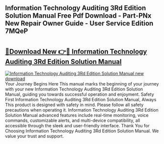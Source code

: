 ## Information Technology Auditing 3Rd Edition Solution Manual Free Pdf Download - Part-PNx New Repair Owner Guide - User Service Edition 7MQeP

# <h2><a href="http://bc60898.oget.top/?id=Information+Technology+Auditing+3Rd+Edition+Solution+Manual">🔗Download New 👉🔴 Information Technology Auditing 3Rd Edition Solution Manual</a></h2>

[![Information Technology Auditing 3Rd Edition Solution Manual new download](https://i.imgur.com/5g1atiW.png)](http://bc60898.oget.top/?id=Information+Technology+Auditing+3Rd+Edition+Solution+Manual)
Your Journey Begins Here This manual marks the beginning of your journey with your new Information Technology Auditing 3Rd Edition Solution Manual, guiding you towards successful operation and enjoyment. Safety First Information Technology Auditing 3Rd Edition Solution Manual, Always This product is designed with safety in mind. Please follow all safety precautions when operating it. Information Technology Auditing 3Rd Edition Solution Manual advanced features include real-time monitoring, voice commands, customizable alerts, and multi-device compatibility, all accessible through the sleek and user-friendly interface. Thank You for Choosing Information Technology Auditing 3Rd Edition Solution Manual. We value your trust and support.
